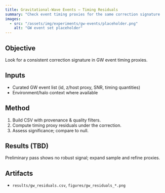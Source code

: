 ```yaml
---
title: Gravitational-Wave Events — Timing Residuals
summary: "Check event timing proxies for the same correction signature."
images:
  - src: "/assets/img/experiments/gw-events/placeholder.png"
    alt: "GW event set placeholder"
---
```


## Objective
Look for a consistent correction signature in GW event timing proxies.

## Inputs
- Curated GW event list (id, z/host proxy, SNR, timing quantities)
- Environment/halo context where available

## Method
1. Build CSV with provenance & quality filters.
2. Compute timing proxy residuals under the correction.
3. Assess significance; compare to null.

## Results (TBD)
Preliminary pass shows no robust signal; expand sample and refine proxies.

## Artifacts
- `results/gw_residuals.csv`, `figures/gw_residuals_*.png`
